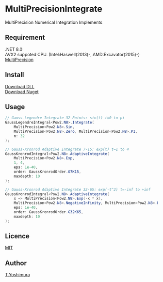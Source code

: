# MultiPrecisionIntegrate
 MultiPrecision Numerical Integration Implements

## Requirement
.NET 8.0  
AVX2 suppoted CPU. (Intel:Haswell(2013)-, AMD:Excavator(2015)-)  
[MultiPrecision](https://github.com/tk-yoshimura/MultiPrecision)

## Install

[Download DLL](https://github.com/tk-yoshimura/MultiPrecisionIntegrate/releases)  
[Download Nuget](https://www.nuget.org/packages/tyoshimura.multiprecision.integrate/)  

## Usage
```csharp
// Gauss-Legendre Integrate 32 Points: sin(t) t=0 to pi
GaussLegendreIntegral<Pow2.N8>.Integrate(
    MultiPrecision<Pow2.N8>.Sin, 
    MultiPrecision<Pow2.N8>.Zero, MultiPrecision<Pow2.N8>.PI, 
    n: 32
);

// Gauss-Kronrod Adaptive Integrate 7-15: exp(t) t=1 to 4
GaussKronrodIntegral<Pow2.N8>.AdaptiveIntegrate(
    MultiPrecision<Pow2.N8>.Exp, 
    1, 4, 
    eps: 1e-40, 
    order: GaussKronrodOrder.G7K15, 
    maxdepth: 10
);

// Gauss-Kronrod Adaptive Integrate 32-65: exp(-t^2) t=-inf to +inf
GaussKronrodIntegral<Pow2.N8>.AdaptiveIntegrate(
    x => MultiPrecision<Pow2.N8>.Exp(-x * x), 
    MultiPrecision<Pow2.N8>.NegativeInfinity, MultiPrecision<Pow2.N8>.PositiveInfinity, 
    eps: 1e-40, 
    order: GaussKronrodOrder.G32K65, 
    maxdepth: 10
);
```

## Licence
[MIT](https://github.com/tk-yoshimura/MultiPrecisionIntegrate/blob/main/LICENSE)

## Author

[T.Yoshimura](https://github.com/tk-yoshimura)
